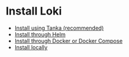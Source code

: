 # Install Loki

- [Install using Tanka (recommended)](./tanka.md)
- [Install through Helm](./helm.md)
- [Install through Docker or Docker Compose](./docker.md)
- [Install locally](./local.md)
